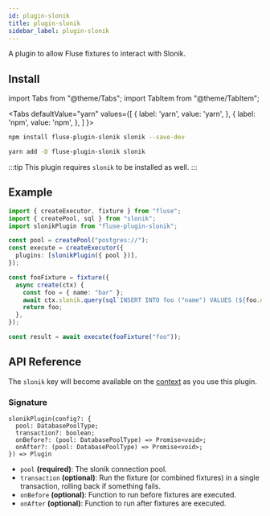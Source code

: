 ```yaml
---
id: plugin-slonik
title: plugin-slonik
sidebar_label: plugin-slonik
---
```


A plugin to allow Fluse fixtures to interact with Slonik.

## Install

import Tabs from "@theme/Tabs";
import TabItem from "@theme/TabItem";

<Tabs
defaultValue="yarn"
values={[
{ label: 'yarn', value: 'yarn', },
{ label: 'npm', value: 'npm', },
]
}>

<TabItem value="npm">

```bash
npm install fluse-plugin-slonik slonik --save-dev
```

</TabItem>
<TabItem value="yarn">

```bash
yarn add -D fluse-plugin-slonik slonik
```

</TabItem>

</Tabs>

:::tip
This plugin requires `slonik` to be installed as well.
:::

## Example

```typescript
import { createExecutor, fixture } from "fluse";
import { createPool, sql } from "slonik";
import slonikPlugin from "fluse-plugin-slonik";

const pool = createPool("postgres://");
const execute = createExecutor({
  plugins: [slonikPlugin({ pool })],
});

const fooFixture = fixture({
  async create(ctx) {
    const foo = { name: "bar" };
    await ctx.slonik.query(sql`INSERT INTO foo ("name") VALUES (${foo.name})`);
    return foo;
  },
});

const result = await execute(fooFixture("foo"));
```

## API Reference

The `slonik` key will become available on the [context](./context.md) as you use this plugin.

### Signature

```
slonikPlugin(config?: {
  pool: DatabasePoolType;
  transaction?: boolean;
  onBefore?: (pool: DatabasePoolType) => Promise<void>;
  onAfter?: (pool: DatabasePoolType) => Promise<void>;
}) => Plugin
```

- `pool` **(required)**: The slonik connection pool.
- `transaction` **(optional)**: Run the fixture (or combined fixtures) in a single transaction, rolling back if something fails.
- `onBefore` **(optional)**: Function to run before fixtures are executed.
- `onAfter` **(optional)**: Function to run after fixtures are executed.
